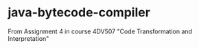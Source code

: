 # java-bytecode-compiler
From Assignment 4 in course 4DV507 "Code Transformation and Interpretation"

